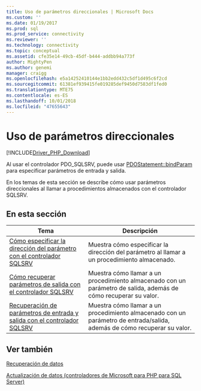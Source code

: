```yaml
---
title: Uso de parámetros direccionales | Microsoft Docs
ms.custom: ''
ms.date: 01/19/2017
ms.prod: sql
ms.prod_service: connectivity
ms.reviewer: ''
ms.technology: connectivity
ms.topic: conceptual
ms.assetid: cfe35e14-49cb-45df-b444-addbb94a773f
author: MightyPen
ms.author: genemi
manager: craigg
ms.openlocfilehash: e5a14252410144e1bb2edd432c5df1d495c6f2cd
ms.sourcegitcommit: 61381ef939415fe019285def9450d7583df1fed0
ms.translationtype: MTE75
ms.contentlocale: es-ES
ms.lasthandoff: 10/01/2018
ms.locfileid: "47655643"
---
```

# <a name="using-directional-parameters"></a>Uso de parámetros direccionales
[!INCLUDE[Driver_PHP_Download](../../includes/driver_php_download.md)]

Al usar el controlador PDO_SQLSRV, puede usar [PDOStatement::bindParam](../../connect/php/pdostatement-bindparam.md) para especificar parámetros de entrada y salida.  
  
En los temas de esta sección se describe cómo usar parámetros direccionales al llamar a procedimientos almacenados con el controlador SQLSRV.  
  
## <a name="in-this-section"></a>En esta sección  
  
|Tema|Descripción|  
|---------|---------------|  
|[Cómo especificar la dirección del parámetro con el controlador SQLSRV](../../connect/php/how-to-specify-parameter-direction-using-the-sqlsrv-driver.md)|Muestra cómo especificar la dirección del parámetro al llamar a un procedimiento almacenado.|  
|[Cómo recuperar parámetros de salida con el controlador SQLSRV](../../connect/php/how-to-retrieve-output-parameters-using-the-sqlsrv-driver.md)|Muestra cómo llamar a un procedimiento almacenado con un parámetro de salida, además de cómo recuperar su valor.|  
|[Recuperación de parámetros de entrada y salida con el controlador SQLSRV](../../connect/php/how-to-retrieve-input-and-output-parameters-using-the-sqlsrv-driver.md)|Muestra cómo llamar a un procedimiento almacenado con un parámetro de entrada/salida, además de cómo recuperar su valor.|  
  
## <a name="see-also"></a>Ver también  
[Recuperación de datos](../../connect/php/retrieving-data.md)  

[Actualización de datos &#40;controladores de Microsoft para PHP para SQL Server&#41;](../../connect/php/updating-data-microsoft-drivers-for-php-for-sql-server.md)  
  

